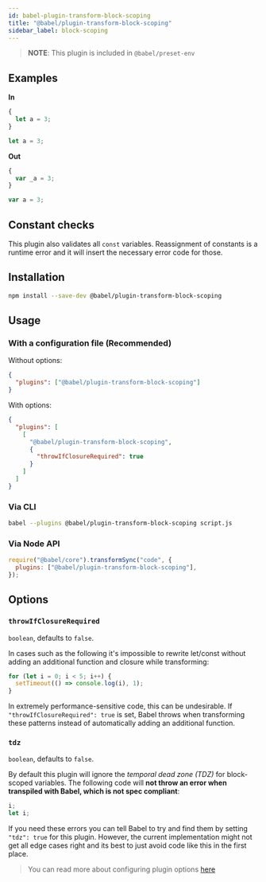 ```yaml
---
id: babel-plugin-transform-block-scoping
title: "@babel/plugin-transform-block-scoping"
sidebar_label: block-scoping
---
```


> **NOTE**: This plugin is included in `@babel/preset-env`

## Examples

**In**

```javascript
{
  let a = 3;
}

let a = 3;
```

**Out**

```javascript
{
  var _a = 3;
}

var a = 3;
```

## Constant checks

This plugin also validates all `const` variables.
Reassignment of constants is a runtime error and it will insert the necessary error code for those.

## Installation

```sh
npm install --save-dev @babel/plugin-transform-block-scoping
```

## Usage

### With a configuration file (Recommended)

Without options:

```json
{
  "plugins": ["@babel/plugin-transform-block-scoping"]
}
```

With options:

```json
{
  "plugins": [
    [
      "@babel/plugin-transform-block-scoping",
      {
        "throwIfClosureRequired": true
      }
    ]
  ]
}
```

### Via CLI

```sh
babel --plugins @babel/plugin-transform-block-scoping script.js
```

### Via Node API

```javascript
require("@babel/core").transformSync("code", {
  plugins: ["@babel/plugin-transform-block-scoping"],
});
```

## Options

### `throwIfClosureRequired`

`boolean`, defaults to `false`.

In cases such as the following it's impossible to rewrite let/const without adding an additional function and closure while transforming:

```javascript
for (let i = 0; i < 5; i++) {
  setTimeout(() => console.log(i), 1);
}
```

In extremely performance-sensitive code, this can be undesirable. If `"throwIfClosureRequired": true` is set, Babel throws when transforming these patterns instead of automatically adding an additional function.

### `tdz`

`boolean`, defaults to `false`.

By default this plugin will ignore the _temporal dead zone (TDZ)_ for block-scoped variables. The following code will **not throw an error when transpiled with Babel, which is not spec compliant**:

```javascript
i;
let i;
```

If you need these errors you can tell Babel to try and find them by setting `"tdz": true` for this plugin. However, the current implementation might not get all edge cases right and its best to just avoid code like this in the first place.

> You can read more about configuring plugin options [here](https://babeljs.io/docs/en/plugins#plugin-options)

